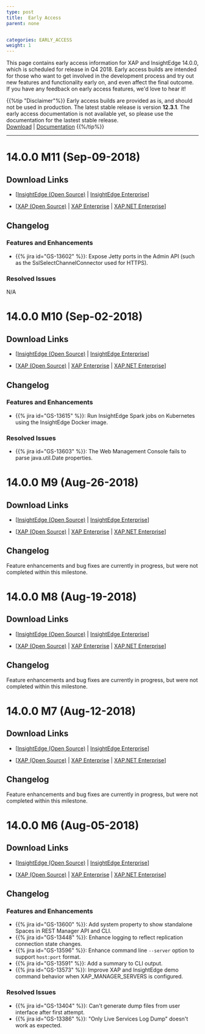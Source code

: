 ```yaml
---
type: post
title:  Early Access
parent: none


categories: EARLY_ACCESS
weight: 1
---
```


This page contains early access information for XAP and InsightEdge 14.0.0, which is scheduled for release in Q4 2018. Early access builds are intended for those who want to get involved in the development process and try out new features and functionality early on, and even affect the final outcome. If you have any feedback on early access features, we'd love to hear it!

<!--
{{%infosign%}} If you're just getting started with version 14.0.0, we recommend reading the [What's New](/xap/12.3/rn/whats-new.html) page in the general release notes.
-->

{{%tip "Disclaimer"%}}
Early access builds are provided as is, and should not be used in production. The latest stable release is version **12.3.1**. The early access documentation is not available yet, so please use the documentation for the lastest stable release.<br>[Download](http://www.gigaspaces.com/xap-download) | [Documentation](/xap/12.3/)
{{%/tip%}}
<hr/>

# 14.0.0 M11 (Sep-09-2018)

## Download Links

* \[[InsightEdge (Open Source)](https://gigaspaces-releases-eu.s3.amazonaws.com/insightedge/14.0.0/gigaspaces-insightedge-14.0.0-m11-b19911.zip) | [InsightEdge Enterprise](https://gigaspaces-releases-eu.s3.amazonaws.com/insightedge/14.0.0/gigaspaces-insightedge-enterprise-14.0.0-m11-b19911.zip)\] 

* \[[XAP (Open Source)](https://gigaspaces-releases-eu.s3.amazonaws.com/xap/14.0.0/gigaspaces-xap-14.0.0-m11-b19911.zip) | [XAP Enterprise](https://gigaspaces-releases-eu.s3.amazonaws.com/xap/14.0.0/gigaspaces-xap-enterprise-14.0.0-m11-b19911.zip) | [XAP.NET Enterprise](https://gigaspaces-releases-eu.s3.amazonaws.com/xap/14.0.0/gigaspaces-xap.net-14.0.0-m11-b19911.msi)\]

## Changelog

### Features and Enhancements

- {{% jira id="GS-13602" %}}: Expose Jetty ports in the Admin API (such as the SslSelectChannelConnector used for HTTPS).

### Resolved Issues

N/A

# 14.0.0 M10 (Sep-02-2018)

## Download Links

* \[[InsightEdge (Open Source)](https://gigaspaces-releases-eu.s3.amazonaws.com/insightedge/14.0.0/gigaspaces-insightedge-14.0.0-m10-b19910.zip) | [InsightEdge Enterprise](https://gigaspaces-releases-eu.s3.amazonaws.com/insightedge/14.0.0/gigaspaces-insightedge-enterprise-14.0.0-m10-b19910.zip)\] 

* \[[XAP (Open Source)](https://gigaspaces-releases-eu.s3.amazonaws.com/xap/14.0.0/gigaspaces-xap-14.0.0-m10-b19910.zip) | [XAP Enterprise](https://gigaspaces-releases-eu.s3.amazonaws.com/xap/14.0.0/gigaspaces-xap-enterprise-14.0.0-m10-b19910.zip) | [XAP.NET Enterprise](https://gigaspaces-releases-eu.s3.amazonaws.com/xap/14.0.0/gigaspaces-xap.net-14.0.0-m10-b19910.msi)\]

## Changelog

### Features and Enhancements

- {{% jira id="GS-13615" %}}: Run InsightEdge Spark jobs on Kubernetes using the InsightEdge Docker image.

### Resolved Issues

- {{% jira id="GS-13603" %}}: The Web Management Console fails to parse java.util.Date properties.

# 14.0.0 M9 (Aug-26-2018)

## Download Links

* \[[InsightEdge (Open Source)](https://gigaspaces-releases-eu.s3.amazonaws.com/insightedge/14.0.0/gigaspaces-insightedge-14.0.0-m9-b19909.zip) | [InsightEdge Enterprise](https://gigaspaces-releases-eu.s3.amazonaws.com/insightedge/14.0.0/gigaspaces-insightedge-enterprise-14.0.0-m9-b19900.zip)\] 

* \[[XAP (Open Source)](https://gigaspaces-releases-eu.s3.amazonaws.com/xap/14.0.0/gigaspaces-xap-14.0.0-m9-b19909.zip) | [XAP Enterprise](https://gigaspaces-releases-eu.s3.amazonaws.com/xap/14.0.0/gigaspaces-xap-enterprise-14.0.0-m9-b19909.zip) | [XAP.NET Enterprise](https://gigaspaces-releases-eu.s3.amazonaws.com/xap/14.0.0/gigaspaces-xap.net-14.0.0-m9-b19909.msi)\]

## Changelog

Feature enhancements and bug fixes are currently in progress, but were not completed within this milestone.

# 14.0.0 M8 (Aug-19-2018)

## Download Links

* \[[InsightEdge (Open Source)](https://gigaspaces-releases-eu.s3.amazonaws.com/insightedge/14.0.0/gigaspaces-insightedge-14.0.0-m8-b19908.zip) | [InsightEdge Enterprise](https://gigaspaces-releases-eu.s3.amazonaws.com/insightedge/14.0.0/gigaspaces-insightedge-enterprise-14.0.0-m8-b19908.zip)\] 

* \[[XAP (Open Source)](https://gigaspaces-releases-eu.s3.amazonaws.com/xap/14.0.0/gigaspaces-xap-14.0.0-m8-b19908.zip) | [XAP Enterprise](https://gigaspaces-releases-eu.s3.amazonaws.com/xap/14.0.0/gigaspaces-xap-enterprise-14.0.0-m8-b19908.zip) | [XAP.NET Enterprise](https://gigaspaces-releases-eu.s3.amazonaws.com/xap/14.0.0/gigaspaces-xap.net-14.0.0-m8-b19908.msi)\]

## Changelog

Feature enhancements and bug fixes are currently in progress, but were not completed within this milestone.

# 14.0.0 M7 (Aug-12-2018)

## Download Links

* \[[InsightEdge (Open Source)](https://gigaspaces-releases-eu.s3.amazonaws.com/insightedge/14.0.0/gigaspaces-insightedge-14.0.0-m7-b19907.zip) | [InsightEdge Enterprise](https://gigaspaces-releases-eu.s3.amazonaws.com/insightedge/14.0.0/gigaspaces-insightedge-enterprise-14.0.0-m7-b19907.zip)\] 

* \[[XAP (Open Source)](https://gigaspaces-releases-eu.s3.amazonaws.com/xap/14.0.0/gigaspaces-xap-14.0.0-m7-b19907.zip) | [XAP Enterprise](https://gigaspaces-releases-eu.s3.amazonaws.com/xap/14.0.0/gigaspaces-xap-enterprise-14.0.0-m7-b19907.zip) | [XAP.NET Enterprise](https://gigaspaces-releases-eu.s3.amazonaws.com/xap/14.0.0/gigaspaces-xap.net-14.0.0-m7-b19907.msi)\]

## Changelog

Feature enhancements and bug fixes are currently in progress, but were not completed within this milestone.

# 14.0.0 M6 (Aug-05-2018)

## Download Links

* \[[InsightEdge (Open Source)](https://gigaspaces-releases-eu.s3.amazonaws.com/insightedge/14.0.0/gigaspaces-insightedge-14.0.0-m6-b19906.zip) | [InsightEdge Enterprise](https://gigaspaces-releases-eu.s3.amazonaws.com/insightedge/14.0.0/gigaspaces-insightedge-enterprise-14.0.0-m6-b19906.zip)\] 

* \[[XAP (Open Source)](https://gigaspaces-releases-eu.s3.amazonaws.com/xap/14.0.0/gigaspaces-xap-14.0.0-m6-b19906.zip) | [XAP Enterprise](https://gigaspaces-releases-eu.s3.amazonaws.com/xap/14.0.0/gigaspaces-xap-enterprise-14.0.0-m6-b19906.zip) | [XAP.NET Enterprise](https://gigaspaces-releases-eu.s3.amazonaws.com/xap/14.0.0/gigaspaces-xap.net-14.0.0-m6-b19906.msi)\]

## Changelog

### Features and Enhancements

- {{% jira id="GS-13600" %}}: Add system property to show standalone Spaces in REST Manager API and CLI.
- {{% jira id="GS-13448" %}}: Enhance logging to reflect replication connection state changes.
- {{% jira id="GS-13596" %}}: Enhance command line `--server` option to support `host:port` format.
- {{% jira id="GS-13591" %}}: Add a summary to CLI output.
- {{% jira id="GS-13573" %}}: Improve  XAP and InsightEdge demo command behavior when XAP_MANAGER_SERVERS is configured.

### Resolved Issues

- {{% jira id="GS-13404" %}}: Can't generate dump files from user interface after first attempt.
- {{% jira id="GS-13386" %}}: "Only Live Services Log Dump" doesn't work as expected.
